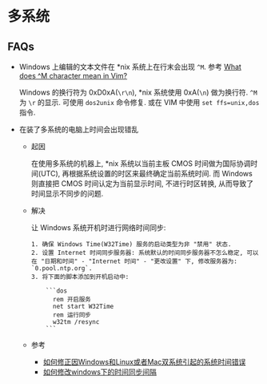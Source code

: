 # 多系统
## FAQs
* Windows 上编辑的文本文件在 *nix 系统上在行末会出现 `^M`. 参考 [What does \^M character mean in Vim?](https://stackoverflow.com/questions/5843495/what-does-m-character-mean-in-vim)

    Windows 的换行符为 0xD0xA(`\r\n`), *nix 系统使用 0xA(`\n`) 做为换行符. `^M` 为 `\r` 的显示. 
    可使用 `dos2unix` 命令修复. 或在 VIM 中使用 `set ffs=unix,dos` 指令.
    
* 在装了多系统的电脑上时间会出现错乱
    * 起因

        在使用多系统的机器上, *nix 系统以当前主板 CMOS 时间做为国际协调时间(UTC), 再根据系统设置的时区来最终确定当前系统时间. 而 Windows 则直接把 CMOS 时间认定为当前显示时间, 不进行时区转换, 从而导致了时间显示不同步的问题.
        
    * 解决
    
        让 Windows 系统开机时进行网络时间同步:
        
          1. 确保 Windows Time(W32Time) 服务的启动类型为非 "禁用" 状态.
          2. 设置 Internet 时间同步服务器: 系统默认的时间同步服务器不怎么稳定, 可以在 "日期和时间" - "Internet 时间" - "更改设置" 下, 修改服务器为: `0.pool.ntp.org`.
          3. 将下面的脚本添加到开机启动中:

              ```dos
                rem 开启服务
                net start W32Time
                rem 运行同步
                w32tm /resync
              ```
              
    * 参考
        * [如何修正因Windows和Linux或者Mac双系统引起的系统时间错误](https://www.wikai.info/2011_01_477.html)
        * [如何修改windows下的时间同步间隔](http://blog.csdn.net/fffygapl/article/details/8475619)
